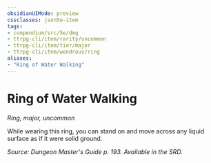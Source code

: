 ```yaml
---
obsidianUIMode: preview
cssclasses: json5e-item
tags:
- compendium/src/5e/dmg
- ttrpg-cli/item/rarity/uncommon
- ttrpg-cli/item/tier/major
- ttrpg-cli/item/wondrous/ring
aliases: 
- "Ring of Water Walking"
---
```

# Ring of Water Walking
*Ring, major, uncommon*  


While wearing this ring, you can stand on and move across any liquid surface as if it were solid ground.

*Source: Dungeon Master's Guide p. 193. Available in the SRD.*
